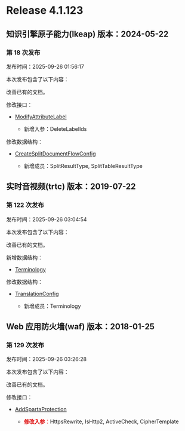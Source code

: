 # Release 4.1.123

## 知识引擎原子能力(lkeap) 版本：2024-05-22

### 第 18 次发布

发布时间：2025-09-26 01:56:17

本次发布包含了以下内容：

改善已有的文档。

修改接口：

* [ModifyAttributeLabel](https://cloud.tencent.com/document/api/1772/115351)

	* 新增入参：DeleteLabelIds


修改数据结构：

* [CreateSplitDocumentFlowConfig](https://cloud.tencent.com/document/api/1772/115364#CreateSplitDocumentFlowConfig)

	* 新增成员：SplitResultType, SplitTableResultType




## 实时音视频(trtc) 版本：2019-07-22

### 第 122 次发布

发布时间：2025-09-26 03:04:54

本次发布包含了以下内容：

改善已有的文档。

新增数据结构：

* [Terminology](https://cloud.tencent.com/document/api/647/44055#Terminology)

修改数据结构：

* [TranslationConfig](https://cloud.tencent.com/document/api/647/44055#TranslationConfig)

	* 新增成员：Terminology




## Web 应用防火墙(waf) 版本：2018-01-25

### 第 129 次发布

发布时间：2025-09-26 03:26:28

本次发布包含了以下内容：

改善已有的文档。

修改接口：

* [AddSpartaProtection](https://cloud.tencent.com/document/api/627/72689)

	* <font color="#dd0000">**修改入参**：</font>HttpsRewrite, IsHttp2, ActiveCheck, CipherTemplate




